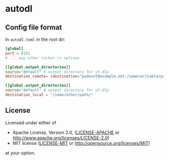 # autodl

## Config file format

In `autodl.toml` in the root dir:

```toml
[global]
port = 8181
# ... any other rocket-rs options

[[global.output_directories]]
source="default" # output directory for yt-dlp
destination_remote= {destination="padenot@example.net:/some/writable/path", extra_args="--rsync-path=/usr/bin/rsync -e \"/usr/bin/ssh -p 2211  -o Compression=no -T -x\""}

[[global.output_directories]]
source="default" # output directory for yt-dlp
destination_local = "/some/other/path/"
```

## License

Licensed under either of

 * Apache License, Version 2.0, ([LICENSE-APACHE](LICENSE-APACHE) or http://www.apache.org/licenses/LICENSE-2.0)
 * MIT license ([LICENSE-MIT](LICENSE-MIT) or http://opensource.org/licenses/MIT)

at your option.
